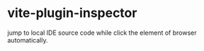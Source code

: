# vite-plugin-inspector
jump to local IDE source code while click the element of browser automatically.

